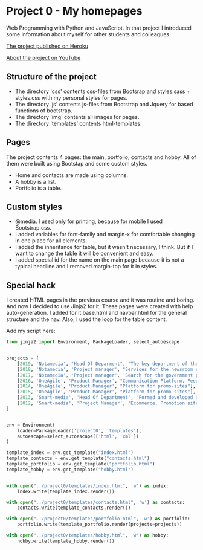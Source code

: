 # Project 0 - My homepages

Web Programming with Python and JavaScript.
In that project I introduced some information about myself for other students and colleagues.

[The project published on Heroku](https://homepage-mandrianova.herokuapp.com/templates/index.html)

[About the project on YouTube](https://www.youtube.com/watch?v=_385rp0NnD8)

## Structure of the project

- The directory 'css' contents css-files from Bootsrap and styles.sass + styles.css with my personal styles for pages.
- The directory 'js' contents js-files from Bootstrap and Jquery for based functions of bootstrap.
- The directory 'img' contents all images for pages.
- The directory 'templates' contents html-templates.

## Pages

The project contents 4 pages: the main, portfolio, contacts and hobby. All of them were built using Bootstap and some custom styles.

- Home and contacts are made using columns.
- A hobby is a list.
- Portfolio is a table.

## Custom styles
- @media. I used only for printing, because for mobile I used Bootstrap.css.
- I added variables for font-family and margin-x for comfortable changing in one place for all elements.
- I added the inheritance for table, but it wasn't necessary, I think. But if I want to change the table it will be convenient and easy.
- I added special id for the name on the main page because it is not a typical headline and I removed margin-top for it in styles.

## Special hack

I created HTML pages in the previous course and it was routine and boring. And now I decided to use Jinja2 for it. These pages were created with help auto-generation. I added for it base.html and navbar.html for the general structure and the nav. Also, I used the loop for the table content.

Add my script here:

```python
from jinja2 import Environment, PackageLoader, select_autoescape


projects = [
    [2019, 'Notamedia', "Head Of Deparment", "The key department of the agency"],
    [2018, 'Notamedia', 'Project manager', "Services for the newsroom staff of the government portal"],
    [2017, 'Notamedia', 'Project manager', 'Search for the government portal'],
    [2016, 'OneAgile', 'Product Manager', "Communication Platform, Feedback system"],
    [2014, 'OneAgile', 'Product Manager', "Platform for promo-sites"],
    [2015, 'OneAgile', 'Product Manager', "Platform for promo-sites"],
    [2013, 'Smart-media', 'Head Of Department', "Formed and developed a department for the development of sites and promotional materials"],
    [2012, 'Smart-media', 'Project Manager', 'Ecommerce, Promotion sites and materials, sites for business']
]


env = Environment(
    loader=PackageLoader('project0', 'templates'),
    autoescape=select_autoescape(['html', 'xml'])
)

template_index = env.get_template("index.html")
template_contacts = env.get_template("contacts.html")
template_portfolio = env.get_template("portfolio.html")
template_hobby = env.get_template("hobby.html")


with open("../project0/templates/index.html", 'w') as index:
    index.write(template_index.render())

with open("../project0/templates/contacts.html", 'w') as contacts:
    contacts.write(template_contacts.render())

with open("../project0/templates/portfolio.html", 'w') as portfolio:
    portfolio.write(template_portfolio.render(projects=projects))

with open("../project0/templates/hobby.html", 'w') as hobby:
    hobby.write(template_hobby.render())
```
